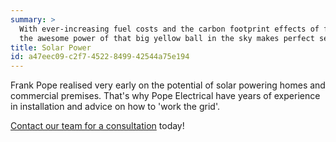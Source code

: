 ```yaml
---
summary: >
  With ever-increasing fuel costs and the carbon footprint effects of fossil fuel burning, harnessing
  the awesome power of that big yellow ball in the sky makes perfect sense.
title: Solar Power
id: a47eec09-c2f7-4522-8499-42544a75e194
---
```

Frank Pope realised very early on the potential of solar powering homes and commercial premises.  That's why Pope Electrical have years of experience in installation and advice on how to 'work the grid'.

[Contact our team for a consultation](/contact) today!